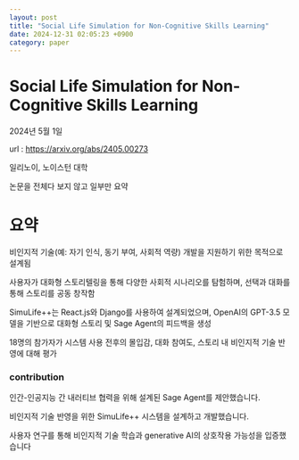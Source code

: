 ```yaml
---
layout: post
title: "Social Life Simulation for Non-Cognitive Skills Learning"
date: 2024-12-31 02:05:23 +0900
category: paper
---
```


# Social Life Simulation for Non-Cognitive Skills Learning



2024년 5월 1일 

url : https://arxiv.org/abs/2405.00273



일리노이, 노이스턴  대학



논문을 전체다 보지 않고 일부만 요약 

# 요약

비인지적 기술(예: 자기 인식, 동기 부여, 사회적 역량) 개발을 지원하기 위한 목적으로 설계됨

사용자가 대화형 스토리텔링을 통해 다양한 사회적 시나리오를 탐험하며, 선택과 대화를 통해 스토리를 공동 창작함

SimuLife++는 React.js와 Django를 사용하여 설계되었으며, OpenAI의 GPT-3.5 모델을 기반으로 대화형 스토리 및 Sage Agent의 피드백을 생성

18명의 참가자가 시스템 사용 전후의 몰입감, 대화 참여도, 스토리 내 비인지적 기술 반영에 대해 평가

### contribution

인간-인공지능 간 내러티브 협력을 위해 설계된 Sage Agent를 제안했습니다.

비인지적 기술 반영을 위한 SimuLife++ 시스템을 설계하고 개발했습니다.

사용자 연구를 통해 비인지적 기술 학습과 generative AI의 상호작용 가능성을 입증했습니다







